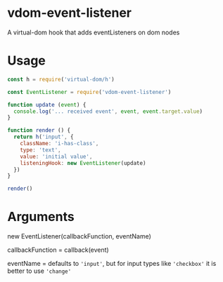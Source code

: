 # vdom-event-listener

A virtual-dom hook that adds eventListeners on dom nodes

# Usage

```javascript
const h = require('virtual-dom/h')

const EventListener = require('vdom-event-listener')

function update (event) {
  console.log('... received event', event, event.target.value)
}

function render () {
  return h('input', {
    className: 'i-has-class',
    type: 'text',
    value: 'initial value',
    listeningHook: new EventListener(update)
  })
}

render()
```

# Arguments

new EventListener(callbackFunction, eventName)

callbackFunction = callback(event)

eventName = defaults to `'input'`, but for input types like `'checkbox'` it is better to use `'change'`
